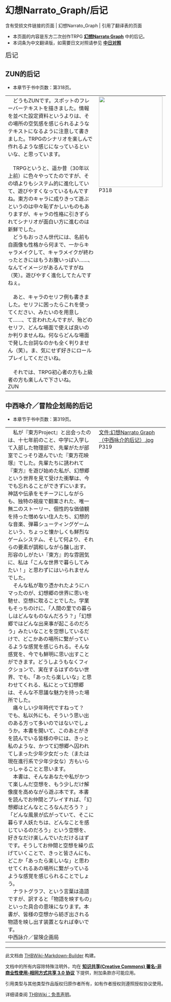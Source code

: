 # 幻想Narrato_Graph/后记

<!-- source html: G:\repos\THBWiki-Markdown-Builder\THBWikiMarkdown\Temp\main\0\0e\ns0%3A%E5%B9%BB%E6%83%B3Narrato_Graph%2F%E5%90%8E%E8%AE%B0.html -->

含有受损文件链接的页面 | 幻想Narrato_Graph | 引用了翻译表的页面

- 本页面的内容是东方二次创作TRPG **[幻想Narrato Graph](./幻想Narrato_Graph.md)** 中的后记。
- 本词条为中文翻译版，如需要日文对照请参见 **[中日对照](./幻想Narrato_Graph-后记-中日对照.md)** 

  
  

  
  
  

  

<big><big>后记</big></big>
## ZUN的后记
- 本章节于书中页数：第318页。


<table><tbody><tr align="left" valign="top"><td style="min-width:200px;"><div class="tt-ja tt-type-omake" lang="ja"><div class="poem">　どうもZUNです。スポットのフレーバーテキストを描きました。情報を並べた設定資料というよりは、その場所の空気感を感じられるようなテキストになるように注意して書きました。TRPGのシナリオを楽しんで作れるような感じになっているといいな、と思っています。<br><br>　TRPGというと、遥か昔（30年以上前）に色々やってたのですが、その頃よりもシステム的に進化していて、遊びやすくなっているもんですね。東方のキャラに成りきって遊ぶというのは中々恥ずかしいものもありますが、キャラの性格に引きずられてシナリオが面白い方に進むのは新鮮でした。<br>　どうもおっさん世代には、名前も自画像も性格から何まで、一からキャラメイクして、キャラメイクが終わったときにはもうお腹いっぱい……、なんてイメージがあるんですがね（笑）。遊びやすく進化してたんですねぇ。<br><br>　あと、キャラのセリフ例も書きました。セリフに困ったらこれを使ってください、みたいのを用意して……、て言われたんですが、殆どのセリフ、どんな場面で使えば良いのか判りませんね。何ならどんな場面で発した台詞なのかも全く判りません（笑）。ま、気にせず好きにロールプレイしてくださいね。<br><br>　それでは、TRPG初心者の方も上級者の方も楽しんで下さいね。</div></div><div class="tt-jar tt-type-omake" lang="ja"><div class="poem">ZUN</div></div></td><td width="200px"><div class="thumb tleft"><div class="thumbinner" style="width:202px;"><a href="./文件-幻想Narrato_Graph（ZUN的后记）.jpg.md" class="image"><img alt="" src="https://upload.thwiki.cc/thumb/6/65/%E5%B9%BB%E6%83%B3Narrato_Graph%EF%BC%88ZUN%E7%9A%84%E5%90%8E%E8%AE%B0%EF%BC%89.jpg/200px-%E5%B9%BB%E6%83%B3Narrato_Graph%EF%BC%88ZUN%E7%9A%84%E5%90%8E%E8%AE%B0%EF%BC%89.jpg" decoding="async" loading="lazy" width="200" height="284" class="thumbimage" srcset="https://upload.thwiki.cc/thumb/6/65/%E5%B9%BB%E6%83%B3Narrato_Graph%EF%BC%88ZUN%E7%9A%84%E5%90%8E%E8%AE%B0%EF%BC%89.jpg/300px-%E5%B9%BB%E6%83%B3Narrato_Graph%EF%BC%88ZUN%E7%9A%84%E5%90%8E%E8%AE%B0%EF%BC%89.jpg 1.5x, https://upload.thwiki.cc/thumb/6/65/%E5%B9%BB%E6%83%B3Narrato_Graph%EF%BC%88ZUN%E7%9A%84%E5%90%8E%E8%AE%B0%EF%BC%89.jpg/400px-%E5%B9%BB%E6%83%B3Narrato_Graph%EF%BC%88ZUN%E7%9A%84%E5%90%8E%E8%AE%B0%EF%BC%89.jpg 2x" data-file-width="1444" data-file-height="2048"></a>  <div class="thumbcaption"><div class="magnify"><a href="./文件-幻想Narrato_Graph（ZUN的后记）.jpg.md" class="internal" title="放大"></a></div>P318</div></div></div></td></tr></tbody></table>


## 中西咏介／冒险企划局的后记
- 本章节于书中页数：第319页。


<table><tbody><tr align="left" valign="top"><td style="min-width:200px;"><div class="tt-ja tt-type-omake" lang="ja"><div class="poem">　私が『東方Project』と出会ったのは、十七年前のこと、中学に入学して入部した物理部で、先輩がたが部室でこっそり遊んでいた『東方花映塚』でした。先輩たちに誘われて『東方』を遊び始めた私が、幻想郷という世界を見て受けた衝撃は、今でも忘れることができずにいます。神話や伝承をモチーフにしながらも、独特の視座で翻案された、唯一無二のストーリー、個性的な価値観を持った憎めない住人たち、幻想的な音楽、弾幕シューティングゲームという、ちょっと懐かしくも鮮烈なゲームシステム、そして何より、それらの要素が調和しながら醸し出す、形容のしがたい『東方』的な雰囲気に、私は「こんな世界で暮らしてみたい！」と思わずにはいられませんでした。<br>　そんな私が取り憑かれたようにハマったのが、幻想郷の世界に思いを馳せ、空想に耽ることでした。学業もそっちのけに、「人間の里での暮らしはどんなものなんだろう？」「幻想郷ではどんな出来事が起こるのだろう」みたいなことを空想しているだけで、どこかあの場所に繋がっているような感覚を感じられる。そんな感覚を、今でも鮮明に思い出すことができます。どうしようもなくフィクションで、実在するはずのない世界、でも、「あったら楽しいな」と思わせてくれる、私にとって幻想郷は、そんな不思議な魅力を持った場所でした。<br>　痛々しい少年時代ですねって？　でも、私以外にも、そういう思い出のある方って多いのではないでしょうか。本書を開いて、このあとがきを読んでいる皆様の中には、きっと私のような、かつて幻想郷へ囚われてしまった少年少女だった（または現在進行系で少年少女な）方もいらっしゃることと思います。<br>　本書は、そんなあなたや私がかつて楽しんだ空想を、もう少しだけ解像度を高めながら遊ぶ本です。本書を読んでお仲間とプレイすれば、「幻想郷はどんなところなんだろう？ 」「どんな風景が広がっていて、そこに暮らす人妖たちは、どんなことを感じているのだろう」という空想を、好きなだけ楽しんでいただけるはずです。そうしてお仲間と空想を繰り広げていくことで、きっと皆さんにも、どこか「あったら楽しいな」と思わせてくれるあの場所に繋がっているような感覚を感じられることでしょう。<br>　ナラトグラフ、という言葉は造語ですが、訳すると「物語を映すもの」といった具合の意味になります。本書が、皆様の空想から紡ぎ出される物語を映し出す装置となれば幸いです。</div></div><div class="tt-jar tt-type-omake" lang="ja"><div class="poem">中西詠介／冒険企画局</div></div></td><td width="200px"><div class="thumb tleft"><div class="thumbinner" style="width:202px;"><a href="/index.php?title=%E7%89%B9%E6%AE%8A:%E4%B8%8A%E4%BC%A0%E6%96%87%E4%BB%B6&amp;wpDestFile=%E5%B9%BB%E6%83%B3Narrato_Graph%EF%BC%88%E4%B8%AD%E8%A5%BF%E5%92%8F%E4%BB%8B%E7%9A%84%E5%90%8E%E8%AE%B0%EF%BC%89.jpg" class="new" title="文件:幻想Narrato Graph（中西咏介的后记）.jpg">文件:幻想Narrato Graph（中西咏介的后记）.jpg</a>  <div class="thumbcaption">P319</div></div></div></td></tr></tbody></table>






---

此文档由 [THBWiki-Markdown-Builder](https://github.com/Delsin-Yu/THBWiki-Markdown-Builder) 构建。

文档中的所有内容除特殊注明外，均在 [**知识共享(Creative Commons) 署名-非商业性使用-相同方式共享 3.0 协议**](https://creativecommons.org/licenses/by-sa/3.0/deed.zh-hans) 下提供，附加条款亦可能应用。

引用类型与其他类型作品版权归原作者所有，如有作者授权则遵照授权协议使用。

详细请查阅 [THBWiki：免责声明](https://thbwiki.cc/THBWiki:%E5%85%8D%E8%B4%A3%E5%A3%B0%E6%98%8E)。

